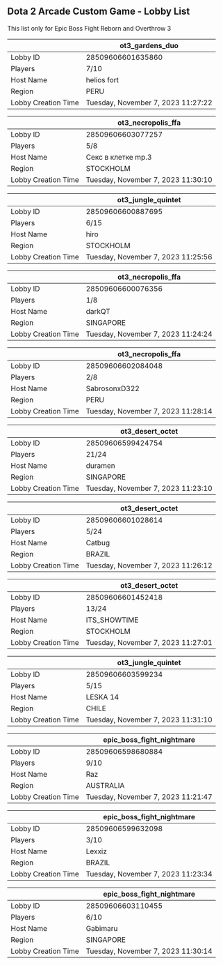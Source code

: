 ## Dota 2 Arcade Custom Game - Lobby List

This list only for Epic Boss Fight Reborn and Overthrow 3

|  | ot3_gardens_duo |
| ------ | ------ |
| Lobby ID | 28509606601635860 |
| Players | 7/10 |
| Host Name | helios fort |
| Region | PERU |
| Lobby Creation Time | Tuesday, November 7, 2023 11:27:22 |


|  | ot3_necropolis_ffa |
| ------ | ------ |
| Lobby ID | 28509606603077257 |
| Players | 5/8 |
| Host Name | Cекс в клетке mp.3 |
| Region | STOCKHOLM |
| Lobby Creation Time | Tuesday, November 7, 2023 11:30:10 |


|  | ot3_jungle_quintet |
| ------ | ------ |
| Lobby ID | 28509606600887695 |
| Players | 6/15 |
| Host Name | hiro |
| Region | STOCKHOLM |
| Lobby Creation Time | Tuesday, November 7, 2023 11:25:56 |


|  | ot3_necropolis_ffa |
| ------ | ------ |
| Lobby ID | 28509606600076356 |
| Players | 1/8 |
| Host Name | darkQT |
| Region | SINGAPORE |
| Lobby Creation Time | Tuesday, November 7, 2023 11:24:24 |


|  | ot3_necropolis_ffa |
| ------ | ------ |
| Lobby ID | 28509606602084048 |
| Players | 2/8 |
| Host Name | SabrosonxD322 |
| Region | PERU |
| Lobby Creation Time | Tuesday, November 7, 2023 11:28:14 |


|  | ot3_desert_octet |
| ------ | ------ |
| Lobby ID | 28509606599424754 |
| Players | 21/24 |
| Host Name | duramen |
| Region | SINGAPORE |
| Lobby Creation Time | Tuesday, November 7, 2023 11:23:10 |


|  | ot3_desert_octet |
| ------ | ------ |
| Lobby ID | 28509606601028614 |
| Players | 5/24 |
| Host Name | Catbug |
| Region | BRAZIL |
| Lobby Creation Time | Tuesday, November 7, 2023 11:26:12 |


|  | ot3_desert_octet |
| ------ | ------ |
| Lobby ID | 28509606601452418 |
| Players | 13/24 |
| Host Name | ITS_SHOWTIME |
| Region | STOCKHOLM |
| Lobby Creation Time | Tuesday, November 7, 2023 11:27:01 |


|  | ot3_jungle_quintet |
| ------ | ------ |
| Lobby ID | 28509606603599234 |
| Players | 5/15 |
| Host Name | LESKA 14 |
| Region | CHILE |
| Lobby Creation Time | Tuesday, November 7, 2023 11:31:10 |


|  | epic_boss_fight_nightmare |
| ------ | ------ |
| Lobby ID | 28509606598680884 |
| Players | 9/10 |
| Host Name | Raz |
| Region | AUSTRALIA |
| Lobby Creation Time | Tuesday, November 7, 2023 11:21:47 |


|  | epic_boss_fight_nightmare |
| ------ | ------ |
| Lobby ID | 28509606599632098 |
| Players | 3/10 |
| Host Name | Lexxiz |
| Region | BRAZIL |
| Lobby Creation Time | Tuesday, November 7, 2023 11:23:34 |


|  | epic_boss_fight_nightmare |
| ------ | ------ |
| Lobby ID | 28509606603110455 |
| Players | 6/10 |
| Host Name | Gabimaru |
| Region | SINGAPORE |
| Lobby Creation Time | Tuesday, November 7, 2023 11:30:14 |


